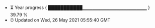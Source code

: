 - ⏳ Year progress { ███████████▁▁▁▁▁▁▁▁▁▁▁▁▁▁▁▁▁▁▁ } 39.79 %
- ⏰ Updated on Wed, 26 May 2021 05:55:40 GMT

